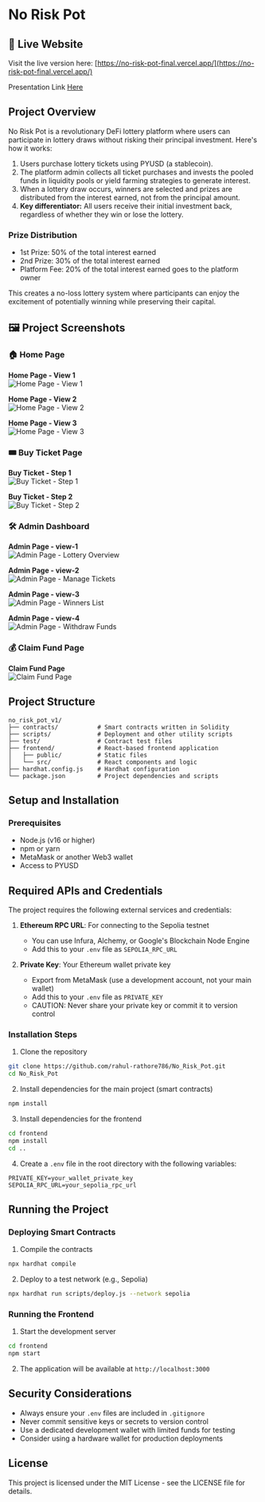 # No Risk Pot
## 🔗 Live Website

Visit the live version here: [https://no-risk-pot-final.vercel.app/](https://no-risk-pot-final.vercel.app/)

Presentation Link [Here](https://drive.google.com/file/d/18ypsebB1qEJnlcXQunI3V5tO5rs4JzAw/view?usp=drive_link)
## Project Overview

No Risk Pot is a revolutionary DeFi lottery platform where users can participate in lottery draws without risking their principal investment. Here's how it works:

1. Users purchase lottery tickets using PYUSD (a stablecoin).
2. The platform admin collects all ticket purchases and invests the pooled funds in liquidity pools or yield farming strategies to generate interest.
3. When a lottery draw occurs, winners are selected and prizes are distributed from the interest earned, not from the principal amount.
4. **Key differentiator:** All users receive their initial investment back, regardless of whether they win or lose the lottery.

### Prize Distribution

- 1st Prize: 50% of the total interest earned
- 2nd Prize: 30% of the total interest earned
- Platform Fee: 20% of the total interest earned goes to the platform owner

This creates a no-loss lottery system where participants can enjoy the excitement of potentially winning while preserving their capital.

## 🖼️ Project Screenshots

### 🏠 Home Page

**Home Page - View 1**  
![Home Page - View 1](./frontend/public/home1.png)

**Home Page - View 2**  
![Home Page - View 2](./frontend/public/home2.png)

**Home Page - View 3**  
![Home Page - View 3](./frontend/public/home3.png)

### 🎟️ Buy Ticket Page

**Buy Ticket - Step 1**  
![Buy Ticket - Step 1](./frontend/public/buy_tkt.png)

**Buy Ticket - Step 2**  
![Buy Ticket - Step 2](./frontend/public/buy_tkt2.png)

### 🛠️ Admin Dashboard

**Admin Page - view-1**  
![Admin Page - Lottery Overview](./frontend/public/adminpage1.png)

**Admin Page - view-2**  
![Admin Page - Manage Tickets](./frontend/public/adminpage2.png)

**Admin Page - view-3**  
![Admin Page - Winners List](./frontend/public/adminpage3.png)

**Admin Page - view-4**  
![Admin Page - Withdraw Funds](./frontend/public/adminpage4.png)

### 💰 Claim Fund Page

**Claim Fund Page**  
![Claim Fund Page](./frontend/public/claim_fund_page.png)


## Project Structure

```
no_risk_pot_v1/
├── contracts/           # Smart contracts written in Solidity
├── scripts/             # Deployment and other utility scripts
├── test/                # Contract test files
├── frontend/            # React-based frontend application
│   ├── public/          # Static files
│   └── src/             # React components and logic
├── hardhat.config.js    # Hardhat configuration
└── package.json         # Project dependencies and scripts
```

## Setup and Installation

### Prerequisites

- Node.js (v16 or higher)
- npm or yarn
- MetaMask or another Web3 wallet
- Access to PYUSD

## Required APIs and Credentials

The project requires the following external services and credentials:

1. **Ethereum RPC URL**: For connecting to the Sepolia testnet

   - You can use Infura, Alchemy, or Google's Blockchain Node Engine
   - Add this to your `.env` file as `SEPOLIA_RPC_URL`

2. **Private Key**: Your Ethereum wallet private key
   - Export from MetaMask (use a development account, not your main wallet)
   - Add this to your `.env` file as `PRIVATE_KEY`
   - CAUTION: Never share your private key or commit it to version control

### Installation Steps

1. Clone the repository

```bash
git clone https://github.com/rahul-rathore786/No_Risk_Pot.git
cd No_Risk_Pot
```

2. Install dependencies for the main project (smart contracts)

```bash
npm install
```

3. Install dependencies for the frontend

```bash
cd frontend
npm install
cd ..
```

4. Create a `.env` file in the root directory with the following variables:

```
PRIVATE_KEY=your_wallet_private_key
SEPOLIA_RPC_URL=your_sepolia_rpc_url
```

## Running the Project

### Deploying Smart Contracts

1. Compile the contracts

```bash
npx hardhat compile
```

2. Deploy to a test network (e.g., Sepolia)

```bash
npx hardhat run scripts/deploy.js --network sepolia
```

### Running the Frontend

1. Start the development server

```bash
cd frontend
npm start
```

2. The application will be available at `http://localhost:3000`


## Security Considerations

- Always ensure your `.env` files are included in `.gitignore`
- Never commit sensitive keys or secrets to version control
- Use a dedicated development wallet with limited funds for testing
- Consider using a hardware wallet for production deployments

## License

This project is licensed under the MIT License - see the LICENSE file for details.
